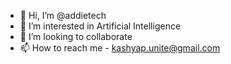 - 👋 Hi, I’m @addietech
- 👀 I’m interested in Artificial Intelligence
- 💞️ I’m looking to collaborate 
- 📫 How to reach me - kashyap.unite@gmail.com

<!---
addietech/addietech is a ✨ special ✨ repository because its `README.md` (this file) appears on your GitHub profile.
You can click the Preview link to take a look at your changes.
--->
